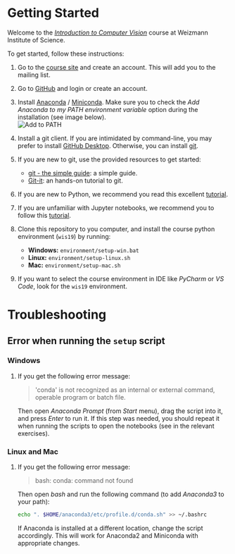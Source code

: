 # Getting Started

Welcome to the [*Introduction to Computer Vision*](https://wis-intro-vision-2019.wikidot.com/) course at Weizmann Institute of Science.

To get started, follow these instructions:
1. Go to the [course site](https://wis-intro-vision-2019.wikidot.com/) and create an account. This will add you to the mailing list.
2. Go to [GitHub](https://github.com/) and login or create an account.
3. Install [Anaconda](https://www.anaconda.com/download/) / [Miniconda](https://conda.io/miniconda.html). Make sure you to check the *Add Anaconda to my PATH environment variable* option during the installation (see image below).  
![Add to PATH](https://i.stack.imgur.com/rxpOG.png)
4. Install a git client. If you are intimidated by command-line, you may prefer to install [GitHub Desktop](https://desktop.github.com/). Otherwise, you can install [git](https://git-scm.com/downloads).
5. If you are new to git, use the provided resources to get started:
    - [git - the simple guide](http://rogerdudler.github.io/git-guide/): a simple guide.
    - [Git-it](https://github.com/jlord/git-it-electron#what-to-install): an hands-on tutorial to git.
6. If you are new to Python, we recommend you read this excellent [tutorial](http://cs231n.github.io/python-numpy-tutorial/).
7. If you are unfamiliar with Jupyter notebooks, we recommend you to follow this [tutorial](https://www.dataquest.io/blog/jupyter-notebook-tutorial/).
8. Clone this repository to you computer, and install the course python environment (`wis19`) by running:
    - **Windows:** `environment/setup-win.bat`
    - **Linux:** `environment/setup-linux.sh`
    - **Mac:** `environment/setup-mac.sh`

9. If you want to select the course environment in IDE like *PyCharm* or *VS Code*, look for the `wis19` environment.


# Troubleshooting

## Error when running the `setup` script
### Windows
1. If you get the following error message:
    > 'conda' is not recognized as an internal or external command, operable program or batch file.

    Then open *Anaconda Prompt* (from *Start* menu), drag the script into it, and press *Enter* to run it. If this step was needed, you should repeat it when running the scripts to open the notebooks (see in the relevant exercises). 

### Linux and Mac
1. If you get the following error message:
    > bash: conda: command not found

    Then open *bash* and run the following command (to add *Anaconda3* to your path):
    ```bash
    echo ". $HOME/anaconda3/etc/profile.d/conda.sh" >> ~/.bashrc
    ```
    If Anaconda is installed at a different location, change the script accordingly. This will work for Anaconda2 and Miniconda with appropriate changes.